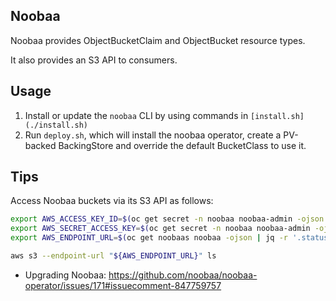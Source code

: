 ## Noobaa

Noobaa provides ObjectBucketClaim and ObjectBucket resource types.

It also provides an S3 API to consumers.

## Usage

1. Install or update the `noobaa` CLI by using commands in `[install.sh](./install.sh)`
1. Run `deploy.sh`, which will install the noobaa operator, create a PV-backed BackingStore and override the default BucketClass to use it.

## Tips

Access Noobaa buckets via its S3 API as follows:

```bash
export AWS_ACCESS_KEY_ID=$(oc get secret -n noobaa noobaa-admin -ojson | jq -r '.data.AWS_ACCESS_KEY_ID | @base64d')
export AWS_SECRET_ACCESS_KEY=$(oc get secret -n noobaa noobaa-admin -ojson | jq -r '.data.AWS_SECRET_ACCESS_KEY | @base64d')
export AWS_ENDPOINT_URL=$(oc get noobaas noobaa -ojson | jq -r '.status.services["serviceS3"].externalDNS[0]')

aws s3 --endpoint-url "${AWS_ENDPOINT_URL}" ls
```

- Upgrading Noobaa: <https://github.com/noobaa/noobaa-operator/issues/171#issuecomment-847759757>
